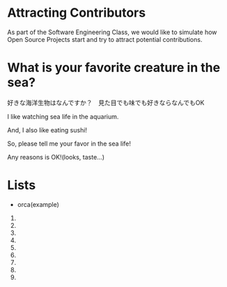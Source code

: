 # Attracting Contributors
As part of the Software Engineering Class, we would like to simulate how Open Source Projects start and try to attract potential contributions.

# What is your favorite creature in the sea?
好きな海洋生物はなんですか？　見た目でも味でも好きならなんでもOK

I like watching sea life in the aquarium.

And, I also like eating sushi!

So, please tell me your favor in the sea life!

Any reasons is OK!(looks, taste...)

# Lists
- orca(example)
1. 
2. 
3.
4.
6. 
7. 
8. 
9. 
10. 
